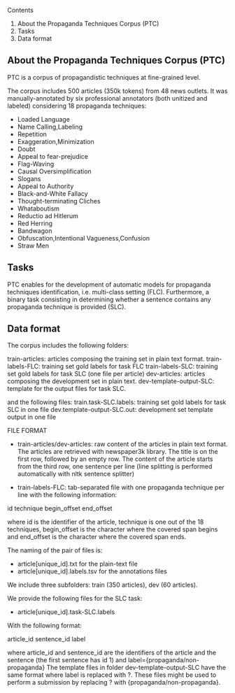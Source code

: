 

Contents

1. About the Propaganda Techniques Corpus (PTC)
2. Tasks
3. Data format

About the Propaganda Techniques Corpus (PTC)
--------------------------------------------

PTC is a corpus of propagandistic techniques at fine-grained level. 

The corpus includes 500 articles (350k tokens) from 48 news outlets. It was 
manually-annotated by six professional annotators (both unitized and labeled) 
considering 18 propaganda techniques:

* Loaded Language
* Name Calling,Labeling
* Repetition
* Exaggeration,Minimization
* Doubt
* Appeal to fear-prejudice
* Flag-Waving
* Causal Oversimplification
* Slogans
* Appeal to Authority
* Black-and-White Fallacy
* Thought-terminating Cliches
* Whataboutism
* Reductio ad Hitlerum
* Red Herring
* Bandwagon
* Obfuscation,Intentional Vagueness,Confusion
* Straw Men


Tasks
--------------------------------------------
PTC enables for the development of automatic models for propaganda techniques 
identification, i.e. multi-class setting (FLC). Furthermore, a binary task 
consisting in determining whether a sentence contains any propaganda technique
is provided (SLC). 

Data format
--------------------------------------------

The corpus includes the following folders:

train-articles: articles composing the training set in plain text format. 
train-labels-FLC: training set gold labels for task FLC
train-labels-SLC: training set gold labels for task SLC (one file per article)
dev-articles: articles composing the development set in plain text. 
dev-template-output-SLC: template for the output files for task SLC. 

and the following files:
train.task-SLC.labels: training set gold labels for task SLC in one file
dev.template-output-SLC.out: development set template output in one file

FILE FORMAT

- train-articles/dev-articles: raw content of the articles in plain text 
format. The articles are retrieved with newspaper3k library. The title is 
on the first row, followed by an empty row. The content of the article 
starts from the third row, one sentence per line (line splitting is 
performed automatically with nltk sentence splitter) 

- train-labels-FLC: tab-separated file with one propaganda technique per 
line with the following information: 

id   technique    begin_offset     end_offset

where id is the identifier of the article, technique is one out of the 18
techniques, begin_offset is the character where the covered span begins and 
end_offset is the character where the covered span ends.

The naming of the pair of files is:
- article[unique_id].txt for the plain-text file 
- article[unique_id].labels.tsv for the annotations files 

We include three subfolders: train (350 articles), dev (60 articles).

We provide the following files for the SLC task:
 -  article[unique_id].task-SLC.labels

With the following format:

article_id	sentence_id	label

where article_id and sentence_id are the identifiers of the article and the sentence 
(the first sentence has id 1) and label={propaganda/non-propaganda}
The template files in folder dev-template-output-SLC have the same format where 
label is replaced with ?. These files might be used to perform a submission by 
replacing ? with {propaganda/non-propaganda}.


